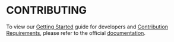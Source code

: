 # CONTRIBUTING

To view our [Getting Started] guide for developers and [Contribution Requirements], please refer to the official [documentation].

[contribution requirements]: https://runway.readthedocs.io/page/developers/contributing.html
[documentation]: https://runway.readthedocs.io
[getting started]: https://runway.readthedocs.io/page/developers/getting_started.html
